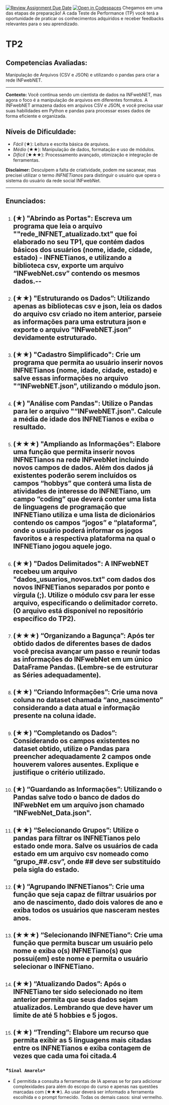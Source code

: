 [![Review Assignment Due Date](https://classroom.github.com/assets/deadline-readme-button-22041afd0340ce965d47ae6ef1cefeee28c7c493a6346c4f15d667ab976d596c.svg)](https://classroom.github.com/a/lXi71Ddk)
[![Open in Codespaces](https://classroom.github.com/assets/launch-codespace-2972f46106e565e64193e422d61a12cf1da4916b45550586e14ef0a7c637dd04.svg)](https://classroom.github.com/open-in-codespaces?assignment_repo_id=17034524)
Chegamos em uma das etapas de preparação! A cada Teste de Performance (TP) você terá a oportunidade de praticar os conhecimentos adquiridos e receber feedbacks relevantes para o seu aprendizado.


# TP2

## Competencias Avaliadas:

Manipulação de Arquivos (CSV e JSON) e utilizando o pandas para criar a rede INFwebNET.

---

**Contexto:** Você continua sendo um cientista de dados na INFwebNET, mas agora o foco é a manipulação de arquivos em diferentes formatos. A INFwebNET armazena dados em arquivos CSV e JSON, e você precisa usar suas habilidades em Python e pandas para processar esses dados de forma eficiente e organizada.

## Níveis de Dificuldade:

* *Fácil*  (★):  Leitura e escrita básica de arquivos.
* *Médio* (★★):  Manipulação de dados, formatação e uso de módulos.
* *Difícil* (★★★):  Processamento avançado, otimização e  integração de  ferramentas.

**Disclaimer:** Desculpem a falta de criatividade, podem me sacanear, mas precisei utilizar o termo *INFNETianos* para distinguir o usuário que opera o sistema do usuário da rede social INFwebNet.

---

## Enunciados:

1. **(★) "Abrindo as Portas":** Escreva um programa que leia o arquivo ""rede_INFNET_atualizado.txt" que foi elaborado no seu TP1, que contém dados básicos dos usuários (nome, idade, cidade, estado) - INFNETianos, e utilizando a biblioteca csv, exporte um arquivo “INFwebNet.csv” contendo os mesmos dados.--
   ------------------------------------------------------------------------------------------------------------------------------------------------------------------------------------------------------------------------------------------------------------------------------------------------------------------
2. **(★★) "Estruturando os Dados”:** Utilizando apenas as bibliotecas csv e json, leia os dados do arquivo csv criado no item anterior, parseie as informações para uma estrutura json e exporte o arquivo “INFwebNET.json” devidamente estruturado.
   ----------------------------------------------------------------------------------------------------------------------------------------------------------------------------------------------------------------------------------------------------
3. **(★★) "Cadastro Simplificado"**:  Crie um programa que permita ao usuário inserir novos INFNETianos (nome, idade, cidade, estado) e salve essas informações no arquivo "“INFwebNET.json", utilizando o módulo json.
   -----------------------------------------------------------------------------------------------------------------------------------------------------------------------------------------------------------------------
4. **(★) "Análise com Pandas":** Utilize o Pandas para ler o arquivo "“INFwebNET.json". Calcule a média de idade dos INFNETianos e exiba o resultado.
   --------------------------------------------------------------------------------------------------------------------------------------------------
5. **(★★★) "Ampliando as Informações”:** Elabore uma função que permita inserir novos INFNETianos na rede INFwebNet incluindo novos campos de dados. Além dos dados já existentes poderão serem incluídos os campos “hobbys” que conterá uma lista de atividades de interesse do INFNETiano, um campo “coding” que deverá conter uma lista de linguagens de programação que INFNETiano utiliza e uma lista de dicionários contendo os campos “jogos” e “plataforma”, onde o usuário poderá informar os jogos favoritos e a respectiva plataforma na qual o INFNETiano jogou aquele jogo.
   ------------------------------------------------------------------------------------------------------------------------------------------------------------------------------------------------------------------------------------------------------------------------------------------------------------------------------------------------------------------------------------------------------------------------------------------------------------------------------------------------------------------------------------------------------------------------------------------------------------
6. **(★★) "Dados Delimitados":**  A INFwebNET recebeu um arquivo "dados_usuarios_novos.txt" com dados dos novos INFNETianos separados por ponto e vírgula (;).  Utilize o módulo csv para ler esse arquivo, especificando o delimitador correto. (O arquivo está disponível no repositório específico do TP2).
   ---------------------------------------------------------------------------------------------------------------------------------------------------------------------------------------------------------------------------------------------------------------------------------------------------------------
7. **(★★★) “Organizando a Bagunça”:** Após ter obtido dados de diferentes bases de dados você precisa avançar um passo e reunir todas as informações do INFwebNet em um único DataFrame Pandas. (Lembre-se de estruturar as Séries adequadamente).
   --------------------------------------------------------------------------------------------------------------------------------------------------------------------------------------------------------------------------------------------------------
8. **(★★) “Criando Informações”:** Crie uma nova coluna no dataset chamada “ano_nascimento” considerando a data atual e informação presente na coluna idade.
   ---------------------------------------------------------------------------------------------------------------------------------------------------------------
9. **(★★) “Completando os Dados”:** Considerando os campos existentes no dataset obtido, utilize o Pandas para preencher adequadamente 2 campos onde houverem valores ausentes. Explique e justifique o critério utilizado.
   -------------------------------------------------------------------------------------------------------------------------------------------------------------------------------------------------------------------------
10. **(★) “Guardando as Informações”:** Utilizando o Pandas salve todo o banco de dados do INFwebNet em um arquivo json chamado “INFwebNet_Data.json".
    ----------------------------------------------------------------------------------------------------------------------------------------------------
11. **(★★) “Selecionando Grupos”:** Utilize o pandas para filtrar os INFNETianos pelo estado onde mora. Salve os usuários de cada estado em um arquivo csv nomeado como “grupo_##.csv”, onde ## deve ser substituído pela sigla do estado.
    ------------------------------------------------------------------------------------------------------------------------------------------------------------------------------------------------------------------------------------------
12. **(★) “Agrupando INFNETianos”:** Crie uma função que seja capaz de filtrar usuários por ano de nascimento, dado dois valores de ano e exiba todos os usuários que nasceram nestes anos.
    ------------------------------------------------------------------------------------------------------------------------------------------------------------------------------------------
13. **(★★★) “Selecionando INFNETiano”:** Crie uma função que permita buscar um usuário pelo nome e exiba o(s) INFNETiano(s) que possui(em) este nome e permita o usuário selecionar o INFNETiano.
    --------------------------------------------------------------------------------------------------------------------------------------------------------------------------------------------------
14. **(★★) “Atualizando Dados”:** Após o INFNETiano ter sido selecionado no item anterior permita que seus dados sejam atualizados. Lembrando que deve haver um limite de até 5 hobbies e 5 jogos.
    ------------------------------------------------------------------------------------------------------------------------------------------------------------------------------------------------
15. **(★★) “Trending”:** Elabore um recurso que permita exibir as 5 linguagens mais citadas entre os INFNETianos e exiba contagem de vezes que cada uma foi citada.4
    ----------------------------------------------------------------------------------------------------------------------------------------------------------------

### *`Sinal Amarelo* `

- É permitida a consulta a ferramentas de IA apenas se for para adicionar complexidades para além do escopo do curso e apenas nas questões marcadas com (★★★). Ao usar deverá ser informado a ferramenta escolhida e o prompt fornecido. Todas os demais casos: sinal vermelho.

